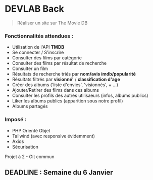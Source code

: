 # DEVLAB Back

> Réaliser un site sur The Movie DB

### Fonctionnalités attendues :

- Utilisation de l'API **TMDB**
- Se connecter / S'inscrire
- Consulter des films par catégorie
- Consulter des films par résultat de recherche
- Consulter un film
- Résultats de recherche triés par **nom/avis imdb/popularité**
- Résultats filtrés par **visionné'** / **classification d'age**
- Créer des albums ('liste d'envies', 'visionnés', + ...)
- Ajouter/Retirer des films dans ces albums
- Consulter les profils des autres utilisaeurs (infos, albums publics)
- Liker les albums publics (apparition sous notre profil)
- Albums partagés

### Imposé :

- PHP Orienté Objet
- Tailwind (avec responsive évidemment)
- Axios
- Sécurisation

Projet à 2 - Git commun

## DEADLINE : Semaine du 6 Janvier

